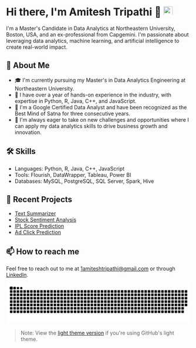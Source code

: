 # Hi there, I'm Amitesh Tripathi 👋 <img src="https://raw.githubusercontent.com/MartinHeinz/MartinHeinz/master/wave.gif" height="25px" width="25px">

I'm a Master's Candidate in Data Analytics at Northeastern University, Boston, USA, and an ex-professional from Capgemini. I'm passionate about leveraging data analytics, machine learning, and artificial intelligence to create real-world impact.

## 🚀 About Me
- 🎓 I'm currently pursuing my Master's in Data Analytics Engineering at Northeastern University.
- 💼 I have over a year of hands-on experience in the industry, with expertise in Python, R, Java, C++, and JavaScript.
- 🏅 I'm a Google Certified Data Analyst and have been recognized as the Best Mind of Satna for three consecutive years.
- 🌱 I'm always eager to take on new challenges and opportunities where I can apply my data analytics skills to drive business growth and innovation.

## 🛠 Skills
- Languages: Python, R, Java, C++, JavaScript
- Tools: Flourish, DataWrapper, Tableau, Power BI
- Databases: MySQL, PostgreSQL, SQL Server, Spark, Hive

## 🎯 Recent Projects
- [Text Summarizer](https://github.com/theamiteshtripathi/text-summarizer)
- [Stock Sentiment Analysis](https://github.com/theamiteshtripathi/stock-sentiment-analysis)
- [IPL Score Prediction](https://github.com/theamiteshtripathi/ipl-score-prediction)
- [Ad Click Prediction](https://github.com/theamiteshtripathi/ad-click-prediction)

## 📫 How to reach me
Feel free to reach out to me at 1amiteshtripathi@gmail.com or through [LinkedIn](https://www.linkedin.com/in/theamiteshtripathi).

![GitHub Contribution Grid Snake Animation - Dark Theme](https://raw.githubusercontent.com/theamiteshtripathi/snk/output/github-contribution-grid-snake-dark.svg)
> Note: View the [light theme version](https://raw.githubusercontent.com/theamiteshtripathi/snk/output/github-contribution-grid-snake.svg) if you're using GitHub's light theme.



